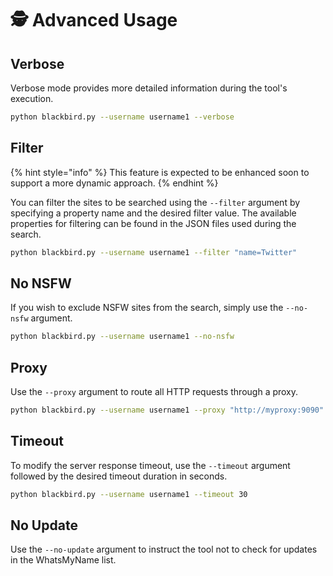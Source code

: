 # 🕵️ Advanced Usage

## Verbose

Verbose mode provides more detailed information during the tool's execution.

```bash
python blackbird.py --username username1 --verbose
```

## Filter

{% hint style="info" %}
This feature is expected to be enhanced soon to support a more dynamic approach.
{% endhint %}

You can filter the sites to be searched using the `--filter` argument by specifying a property name and the desired filter value. The available properties for filtering can be found in the JSON files used during the search.

```bash
python blackbird.py --username username1 --filter "name=Twitter"
```

## No NSFW

If you wish to exclude NSFW sites from the search, simply use the `--no-nsfw` argument.

```bash
python blackbird.py --username username1 --no-nsfw
```

## Proxy

Use the `--proxy` argument to route all HTTP requests through a proxy.

```bash
python blackbird.py --username username1 --proxy "http://myproxy:9090"
```

## Timeout

To modify the server response timeout, use the `--timeout` argument followed by the desired timeout duration in seconds.

```bash
python blackbird.py --username username1 --timeout 30
```

## No Update

Use the `--no-update` argument to instruct the tool not to check for updates in the WhatsMyName list.
